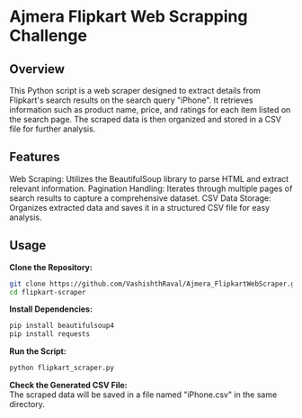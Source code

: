# Ajmera Flipkart Web Scrapping Challenge
<h2>Overview</h2>  
This Python script is a web scraper designed to extract details from Flipkart's search results on the search query "iPhone". It retrieves information such as product name, price, and ratings for each item listed on the search page. The scraped data is then organized and stored in a CSV file for further analysis.  

<h2>Features</h2>   
Web Scraping: Utilizes the BeautifulSoup library to parse HTML and extract relevant information.  
Pagination Handling: Iterates through multiple pages of search results to capture a comprehensive dataset.  
CSV Data Storage: Organizes extracted data and saves it in a structured CSV file for easy analysis.  

<h2>Usage</h2>   

**Clone the Repository:**   
```bash
git clone https://github.com/VashishthRaval/Ajmera_FlipkartWebScraper.git   
cd flipkart-scraper  
```
**Install Dependencies:**   
```bash
pip install beautifulsoup4   
pip install requests
```
**Run the Script:**    
```bash
python flipkart_scraper.py  
```
**Check the Generated CSV File:**    
The scraped data will be saved in a file named "iPhone.csv" in the same directory.
